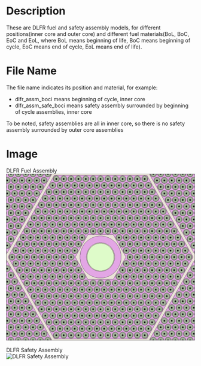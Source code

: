 # Description
These are DLFR fuel and safety assembly models, for different positions(inner core and outer core) and different fuel materials(BoL, BoC, EoC and EoL, where BoL means beginning of life, BoC means beginning of cycle, EoC means end of cycle, EoL means end of life).  
# File Name  
The file name indicates its position and material, for example:
- dlfr_assm_boci means beginning of cycle, inner core  
- dlfr_assm_safe_boci means safety assembly surrounded by beginning of cycle assemblies, inner core  

To be noted, safety assemblies are all in inner core, so there is no safety assembly surrounded by outer core assemblies
# Image
DLFR Fuel Assembly  
![DLFR Fuel Assembly](https://github.com/jin-li/DLFR_SU/blob/master/model/image/dlfr_assm.png)  

DLFR Safety Assembly  
![DLFR Safety Assembly](https://github.com/jin-li/DLFR_SU/blob/master/model/image/dlfr_assm_safe.png)
